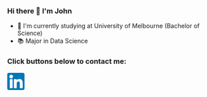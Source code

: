 ### Hi there 👋 I'm John
- 📕 I'm currently studying at University of Melbourne (Bachelor of Science)
- 📚 Major in Data Science
### Click buttons below to contact me:
[<img alt="alt_text" width="40px" src="image/linkin.png" />](https://www.linkedin.com/in/huan-zhang-741b1820a/)


<!--
**zhh1212/zhh1212** is a ✨ _special_ ✨ repository becau
**zhh1212/zhh1212** is a ✨ _special_ ✨ repository because its `README.md` (this file) appears on your GitHub profile.

Here are some ideas to get you started:
- 📕 I'm studying at University of Melbourne (Bachelor of Science)
- 🌱 I’m currently major in Data Science
- 👯 I’m looking to collaborate on ...
- 🤔 I’m looking for help with ...
- 💬 Ask me about ...
- 📫 How to reach me: ...
- 😄 Pronouns: ...
- ⚡ Fun fact: ...
-->
